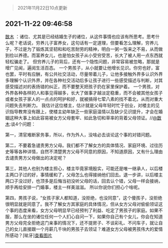 > 2021年11月22日10点更新
<link rel="stylesheet" href="https://cdn.jsdelivr.net/gh/taotie6/sampleJSON@main/css/photo_show.css">
<meta name="referrer" content="no-referrer" />


 ## 2021-11-22 09:46:58 

 [㪚木](https://www.coolapk.com/feed/31633769?shareKey=MWFkNjIxMjNiYzQyNjE5YWZlMTc~) ：诸位、尤其是已经结婚生子的诸位，从这件事情也应该有所思考。思考什么呢？老话说，穷养儿子富养女，这句话有一定道理，但要看怎么理解，穷养儿子，不过是为了锻炼其坚韧和和吃苦耐劳的精神，明白一粥一饭来之不易，从而做到俭以养德。而富养女儿，也是怕女孩子从小受穷受苦<!--break-->，长大了被人用一点东西就轻松骗走了。
但穷养儿子的背后，还有一个隐性问题，非常容易被忽略，那就是增广见闻，遍阅生活百态。
一个男孩子，从小就要让他增长见识。你穷也好，富也罢，平时有应酬，有公共社交活动，尽量带着儿子，让他多接触外界多认识外界多理解个认识外界，并在各种社交活动后多让孩子进行一些感受描述与判断，对其感受描述对的表扬错的纠正，而不要整天把孩子扔在家里保护着。
一个男孩，对外界各种各样的人和事见得越多，长大了做事才越淡定稳重，而不会被其他女孩子或者女孩子家人的一点点的呵护和好，就被搞得七荤八素的找不着北，从而对重大问题失去判断力。
我估计这位楼主，估计就是父母年轻时忙于创业，对楼主的见识指导教育没有跟上，使楼主幼年缺乏一些家庭温情以及缺少见识提升，才会在婚姻这种大事上如此容易被女方父母套牢、如此急切和草率的背着父母领证。//<a class="feed-link-uname" href="/u/㪚木">@㪚木</a>:谈4个问题：

第一，清官难断家务事，所以，作为外人，没啥必去谈论这个事的对错问题。

第二，不要着急谴责男方父母。我们都不了解女方的具体情况、家庭环境、过往历史等等各种详情，自然不清楚男方父母不同意的原因，不知道原因，又有什么理由去谴责男方父母做出的决定呢？

第三，其他人也别为楼主担心，楼主毕竟家境殷实，可能还是唯一继承人，以后楼主两口子过的好，事情缓和了，父母怎么也得接纳他们回去。退一步讲，以后楼主两口子没过好，也顶多是后悔当初没听父母的话，回去认个错，父母一样会接纳，顺手再给安排一门婚事，楼主一样美滋滋。
所以你说你们担心个啥呢。

第四，男孩子说，“女孩子家人都知道，没拒绝，也没同意”，这个傻孩子，没拒绝很明显就是同意了。我不了解女方其家庭的具体情况，但从女方父母对偷偷领证这个事的态度来看，女方父母明显早已经预判了利益、吃定了男孩子的家庭。如果不服，那么在坐的诸位任何一个人扪心自问一下，如果你自己有个女儿，你会在知道男方父母完全拒绝这门亲事的情况下，还不提房子、不谈彩礼、不问车子，就让自己的女儿直接跟一个月薪几千块的男孩子去领证？难道女方父母被男孩伟大的爱情所感动？[呲牙]<a class="feed-forward-pic" href="http://image.coolapk.com/feed/2021/1122/00/1081091_d46f0276_1091_8129_671@1080x271.png">查看图片</a> 

<div class="album">
</div>

 ------- 

